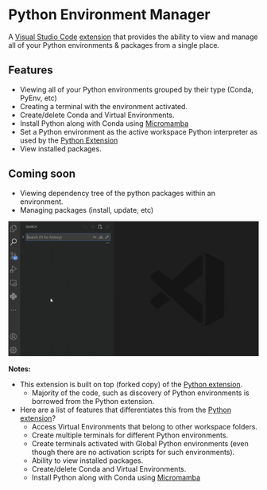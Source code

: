 # Python Environment Manager

A [Visual Studio Code](https://code.visualstudio.com/) [extension](https://marketplace.visualstudio.com/items?itemName=ms-toolsai.jupyter) that provides the ability to view and manage all of your Python environments & packages from a single place.

## Features
* Viewing all of your Python environments grouped by their type (Conda, PyEnv, etc)
* Creating a terminal with the environment activated.
* Create/delete Conda and Virtual Environments.
* Install Python along with Conda using [Micromamba](https://mamba.readthedocs.io/en/latest/user_guide/micromamba.html)
* Set a Python environment as the active workspace Python interpreter as used by the [Python Extension](https://marketplace.visualstudio.com/items?itemName=ms-python.python)
* View installed packages.

## Coming soon
* Viewing dependency tree of the python packages within an environment.
* Managing packages (install, update, etc)


<img src=https://raw.githubusercontent.com/DonJayamanne/vscode-python-manager/environmentManager/resources/demo.gif>



**Notes:**
* This extension is built on top (forked copy) of the [Python extension](https://marketplace.visualstudio.com/items?itemName=ms-python.python).
    * Majority of the code, such as discovery of Python environments is borrowed from the Python extension.
* Here are a list of features that differentiates this from the [Python extension](https://marketplace.visualstudio.com/items?itemName=ms-python.python)?
    * Access Virtual Environments that belong to other workspace folders.
    * Create multiple terminals for different Python environments.
    * Create terminals activated with Global Python environments (even though there are no activation scripts for such environments).
    * Ability to view installed packages.
    * Create/delete Conda and Virtual Environments.
    * Install Python along with Conda using [Micromamba](https://mamba.readthedocs.io/en/latest/user_guide/micromamba.html)

